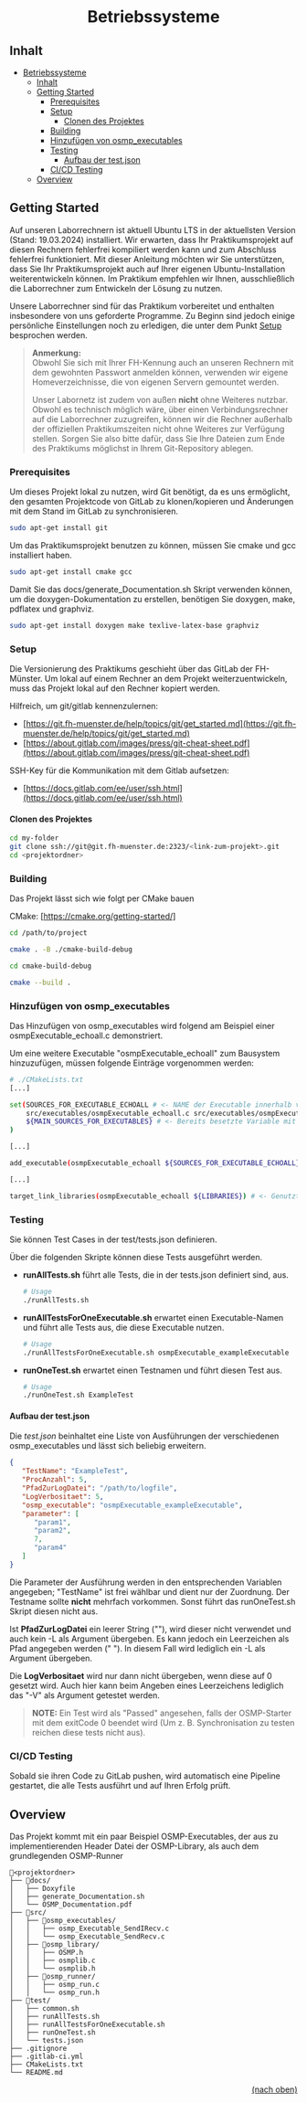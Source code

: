 <div align="center">

# Betriebssysteme

</div>

## Inhalt

- [Betriebssysteme](#betriebssysteme)
  - [Inhalt](#inhalt)
  - [Getting Started](#getting-started)
    - [Prerequisites](#prerequisites)
    - [Setup](#setup)
      - [Clonen des Projektes](#clonen-des-projektes)
    - [Building](#building)
    - [Hinzufügen von osmp\_executables](#hinzufügen-von-osmp_executables)
    - [Testing](#testing)
      - [Aufbau der test.json](#aufbau-der-testjson)
    - [CI/CD Testing](#cicd-testing)
  - [Overview ](#overview-)

## Getting Started

Auf unseren Laborrechnern ist aktuell Ubuntu LTS in der aktuellsten Version (Stand: 19.03.2024) installiert.
Wir erwarten, dass Ihr Praktikumsprojekt auf diesen Rechnern fehlerfrei kompiliert werden kann und zum Abschluss fehlerfrei funktioniert. 
Mit dieser Anleitung möchten wir Sie unterstützen, dass Sie Ihr Praktikumsprojekt auch auf Ihrer eigenen Ubuntu-Installation weiterentwickeln können. 
Im Praktikum empfehlen wir Ihnen, ausschließlich die Laborrechner zum Entwickeln der Lösung zu nutzen.

Unsere Laborrechner sind für das Praktikum vorbereitet und enthalten insbesondere von uns geforderte Programme.
Zu Beginn sind jedoch einige persönliche Einstellungen noch zu erledigen, die unter dem Punkt [Setup](#setup) besprochen werden.

>**Anmerkung:** \
> Obwohl Sie sich mit Ihrer FH-Kennung auch an unseren Rechnern mit dem gewohnten Passwort anmelden können, verwenden wir eigene Homeverzeichnisse, die von eigenen Servern gemountet werden.
> 
> Unser Labornetz ist zudem von außen **nicht** ohne Weiteres nutzbar.
> Obwohl es technisch möglich wäre, über einen Verbindungsrechner auf die Laborrechner zuzugreifen, können wir die Rechner außerhalb der offiziellen Praktikumszeiten nicht ohne Weiteres zur Verfügung stellen.
> Sorgen Sie also bitte dafür, dass Sie Ihre Dateien zum Ende des Praktikums möglichst in Ihrem Git-Repository ablegen.

### Prerequisites

Um dieses Projekt lokal zu nutzen, wird Git benötigt, da es uns ermöglicht, den gesamten Projektcode von GitLab zu klonen/kopieren und Änderungen mit dem Stand im GitLab zu synchronisieren.

```sh
sudo apt-get install git
```

Um das Praktikumsprojekt benutzen zu können, müssen Sie cmake und gcc installiert haben.

```sh
sudo apt-get install cmake gcc
```

Damit Sie das docs/generate_Documentation.sh Skript verwenden können, um die doxygen-Dokumentation zu erstellen, benötigen Sie doxygen, make, pdflatex und graphviz.

```sh
sudo apt-get install doxygen make texlive-latex-base graphviz
```

### Setup

Die Versionierung des Praktikums geschieht über das GitLab der FH-Münster. Um lokal auf einem Rechner an dem Projekt weiterzuentwickeln, muss das Projekt lokal auf den Rechner kopiert werden.

Hilfreich, um git/gitlab kennenzulernen: 

- [https://git.fh-muenster.de/help/topics/git/get_started.md](https://git.fh-muenster.de/help/topics/git/get_started.md)
- [https://about.gitlab.com/images/press/git-cheat-sheet.pdf](https://about.gitlab.com/images/press/git-cheat-sheet.pdf)

SSH-Key für die Kommunikation mit dem Gitlab aufsetzen: 

- [https://docs.gitlab.com/ee/user/ssh.html](https://docs.gitlab.com/ee/user/ssh.html)

#### Clonen des Projektes

```sh
cd my-folder
git clone ssh://git@git.fh-muenster.de:2323/<link-zum-projekt>.git
cd <projektordner>
```

### Building

Das Projekt lässt sich wie folgt per CMake bauen

CMake: [https://cmake.org/getting-started/]

```sh
cd /path/to/project

cmake . -B ./cmake-build-debug

cd cmake-build-debug

cmake --build .
```

### Hinzufügen von osmp_executables

Das Hinzufügen von osmp_executables wird folgend am Beispiel einer osmpExecutable_echoall.c demonstriert.

Um eine weitere Executable "osmpExecutable_echoall" zum Bausystem hinzuzufügen, müssen folgende Einträge vorgenommen werden:

```sh
# ./CMakeLists.txt
[...]

set(SOURCES_FOR_EXECUTABLE_ECHOALL # <- NAME der Executable innerhalb von CMake
    src/executables/osmpExecutable_echoall.c src/executables/osmpExecutable_echoall.h # <- Source und Header Dateien für die Executable
    ${MAIN_SOURCES_FOR_EXECUTABLES} # <- Bereits besetzte Variable mit anderen Dateien, z. B. OSMP.h
) 

[...]

add_executable(osmpExecutable_echoall ${SOURCES_FOR_EXECUTABLE_ECHOALL} ) # <- Executable bauen lassen

[...]

target_link_libraries(osmpExecutable_echoall ${LIBRARIES}) # <- Genutzte Bibliotheken linken
```

### Testing

Sie können Test Cases in der test/tests.json definieren.

Über die folgenden Skripte können diese Tests ausgeführt werden.

- **runAllTests.sh** führt alle Tests, die in der tests.json definiert sind, aus.
  ```sh
  # Usage
  ./runAllTests.sh
  ```
- **runAllTestsForOneExecutable.sh** erwartet einen Executable-Namen und führt alle Tests aus, die diese Executable nutzen.
  ```sh
  # Usage
  ./runAllTestsForOneExecutable.sh osmpExecutable_exampleExecutable
  ```
- **runOneTest.sh** erwartet einen Testnamen und führt diesen Test aus.
  ```sh
  # Usage
  ./runOneTest.sh ExampleTest
  ```

#### Aufbau der test.json

Die *test.json* beinhaltet eine Liste von Ausführungen der verschiedenen osmp_executables und lässt sich beliebig erweitern.

```json
{
   "TestName": "ExampleTest",
   "ProcAnzahl": 5,
   "PfadZurLogDatei": "/path/to/logfile",
   "LogVerbositaet": 5,
   "osmp_executable": "osmpExecutable_exampleExecutable",
   "parameter": [
      "param1",
      "param2",
      7,
      "param4"
   ]
}
```

Die Parameter der Ausführung werden in den entsprechenden Variablen angegeben; "TestName" ist frei wählbar und dient nur der Zuordnung.
Der Testname sollte **nicht** mehrfach vorkommen. Sonst führt das runOneTest.sh Skript diesen nicht aus.

Ist **PfadZurLogDatei** ein leerer String (""), wird dieser nicht verwendet und auch kein -L als Argument übergeben.
Es kann jedoch ein Leerzeichen als Pfad angegeben werden (" "). In diesem Fall wird lediglich ein -L als Argument übergeben.

Die **LogVerbositaet** wird nur dann nicht übergeben, wenn diese auf 0 gesetzt wird.
Auch hier kann beim Angeben eines Leerzeichens lediglich das "-V" als Argument getestet werden.

>**NOTE:** Ein Test wird als "Passed" angesehen, falls der OSMP-Starter mit dem exitCode 0 beendet wird (Um z. B. Synchronisation zu testen reichen diese tests nicht aus).

### CI/CD Testing

Sobald sie ihren Code zu GitLab pushen, wird automatisch eine Pipeline gestartet, die alle Tests ausführt und auf Ihren Erfolg prüft.

## Overview <a name="overview"></a>

Das Projekt kommt mit ein paar Beispiel OSMP-Executables, der aus zu implementierenden Header Datei der OSMP-Library, als auch dem grundlegenden OSMP-Runner

```text
📁<projektordner>
├── 📁docs/
│   ├── Doxyfile
│   ├── generate_Documentation.sh
│   └── OSMP_Documentation.pdf
├── 📁src/
│   ├── 📁osmp_executables/
│   │   ├── osmp_Executable_SendIRecv.c
│   │   └── osmp_Executable_SendRecv.c
│   ├── 📁osmp_library/
│   │   ├── OSMP.h
│   │   ├── osmplib.c
│   │   └── osmplib.h
│   ├── 📁osmp_runner/
│   │   ├── osmp_run.c
│   │   └── osmp_run.h
├── 📁test/
│   ├── common.sh
│   ├── runAllTests.sh
│   ├── runAllTestsForOneExecutable.sh
│   ├── runOneTest.sh
│   └── tests.json
├── .gitignore
├── .gitlab-ci.yml
├── CMakeLists.txt
└── README.md
```

<div style="text-align: right">

   [(nach oben)](#betriebssysteme)

</div>